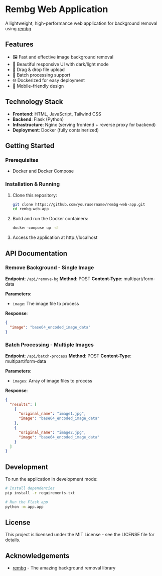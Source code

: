 # Rembg Web Application

A lightweight, high-performance web application for background removal using [rembg](https://github.com/danielgatis/rembg).

## Features

- 🖼️ Fast and effective image background removal
- 🎨 Beautiful responsive UI with dark/light mode
- 📁 Drag & drop file upload
- 🔄 Batch processing support
- 🌐 Dockerized for easy deployment
- 📲 Mobile-friendly design

## Technology Stack

- **Frontend**: HTML, JavaScript, Tailwind CSS
- **Backend**: Flask (Python)
- **Infrastructure**: Nginx (serving frontend + reverse proxy for backend)
- **Deployment**: Docker (fully containerized)

## Getting Started

### Prerequisites

- Docker and Docker Compose

### Installation & Running

1. Clone this repository:
   ```bash
   git clone https://github.com/yourusername/rembg-web-app.git
   cd rembg-web-app
   ```

2. Build and run the Docker containers:
   ```bash
   docker-compose up -d
   ```

3. Access the application at http://localhost

## API Documentation

### Remove Background - Single Image

**Endpoint**: `/api/remove-bg`
**Method**: POST
**Content-Type**: multipart/form-data

**Parameters**:
- `image`: The image file to process

**Response**:
```json
{
  "image": "base64_encoded_image_data"
}
```

### Batch Processing - Multiple Images

**Endpoint**: `/api/batch-process`
**Method**: POST
**Content-Type**: multipart/form-data

**Parameters**:
- `images`: Array of image files to process

**Response**:
```json
{
  "results": [
    {
      "original_name": "image1.jpg",
      "image": "base64_encoded_image_data"
    },
    {
      "original_name": "image2.jpg",
      "image": "base64_encoded_image_data"
    }
  ]
}
```

## Development

To run the application in development mode:

```bash
# Install dependencies
pip install -r requirements.txt

# Run the Flask app
python -m app.app
```

## License

This project is licensed under the MIT License - see the LICENSE file for details.

## Acknowledgements

- [rembg](https://github.com/danielgatis/rembg) - The amazing background removal library 